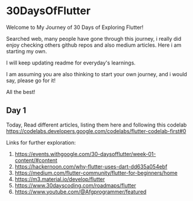 # 30DaysOfFlutter

Welcome to My Journey of 30 Days of Exploring Flutter!

Searched web, many people have gone through this journey, i really did enjoy checking others github repos and also medium articles. Here i am starting my own. 

I will keep updating readme for everyday's learnings.

I am assuming you are also thinking to start your own journey, and i would say, please go for it!

All the best!

## Day 1

Today, Read different articles, listing them here and following this codelab
https://codelabs.developers.google.com/codelabs/flutter-codelab-first#0


Links for further exploration:
1. https://events.withgoogle.com/30-daysofflutter/week-01-content/#content
1. https://hackernoon.com/why-flutter-uses-dart-dd635a054ebf
1. https://medium.com/flutter-community/flutter-for-beginners/home
1. https://m3.material.io/develop/flutter
1. https://www.30dayscoding.com/roadmaps/flutter
1. https://www.youtube.com/@Afgprogrammer/featured

